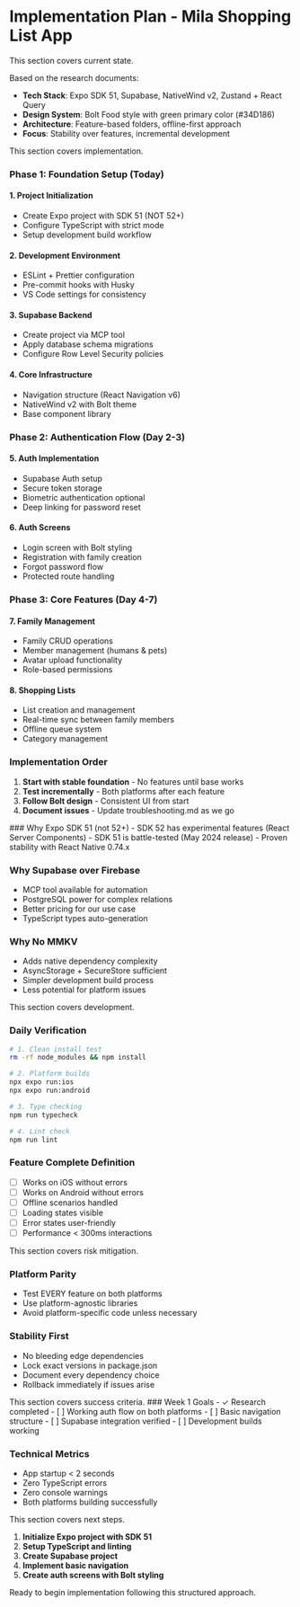 # Implementation Plan - Mila Shopping List App


<current-state>
This section covers current state.

Based on the research documents:
- **Tech Stack**: Expo SDK 51, Supabase, NativeWind v2, Zustand + React Query
- **Design System**: Bolt Food style with green primary color (#34D186)
- **Architecture**: Feature-based folders, offline-first approach
- **Focus**: Stability over features, incremental development
</current-state>

<implementation>
This section covers implementation.


### Phase 1: Foundation Setup (Today)

#### 1. Project Initialization
- Create Expo project with SDK 51 (NOT 52+)
- Configure TypeScript with strict mode
- Setup development build workflow

#### 2. Development Environment
- ESLint + Prettier configuration
- Pre-commit hooks with Husky
- VS Code settings for consistency

#### 3. Supabase Backend
- Create project via MCP tool
- Apply database schema migrations
- Configure Row Level Security policies

#### 4. Core Infrastructure
- Navigation structure (React Navigation v6)
- NativeWind v2 with Bolt theme
- Base component library

### Phase 2: Authentication Flow (Day 2-3)

#### 5. Auth Implementation
- Supabase Auth setup
- Secure token storage
- Biometric authentication optional
- Deep linking for password reset

#### 6. Auth Screens
- Login screen with Bolt styling
- Registration with family creation
- Forgot password flow
- Protected route handling

### Phase 3: Core Features (Day 4-7)

#### 7. Family Management
- Family CRUD operations
- Member management (humans & pets)
- Avatar upload functionality
- Role-based permissions

#### 8. Shopping Lists
- List creation and management
- Real-time sync between family members
- Offline queue system
- Category management

### Implementation Order

1. **Start with stable foundation** - No features until base works
2. **Test incrementally** - Both platforms after each feature
3. **Follow Bolt design** - Consistent UI from start
4. **Document issues** - Update troubleshooting.md as we go
</implementation>

<tech-decisions>
<why-expo-sdk-51-not-52>
### Why Expo SDK 51 (not 52+)
- SDK 52 has experimental features (React Server Components)
- SDK 51 is battle-tested (May 2024 release)
- Proven stability with React Native 0.74.x

</why-expo-sdk-51-not-52>

### Why Supabase over Firebase
- MCP tool available for automation
- PostgreSQL power for complex relations
- Better pricing for our use case
- TypeScript types auto-generation

### Why No MMKV
- Adds native dependency complexity
- AsyncStorage + SecureStore sufficient
- Simpler development build process
- Less potential for platform issues
</tech-decisions>

<development>
This section covers development.


### Daily Verification
```bash
# 1. Clean install test
rm -rf node_modules && npm install

# 2. Platform builds
npx expo run:ios
npx expo run:android

# 3. Type checking
npm run typecheck

# 4. Lint check
npm run lint
```

### Feature Complete Definition
- [ ] Works on iOS without errors
- [ ] Works on Android without errors
- [ ] Offline scenarios handled
- [ ] Loading states visible
- [ ] Error states user-friendly
- [ ] Performance < 300ms interactions
</development>

<risk-mitigation>
This section covers risk mitigation.


### Platform Parity
- Test EVERY feature on both platforms
- Use platform-agnostic libraries
- Avoid platform-specific code unless necessary

### Stability First
- No bleeding edge dependencies
- Lock exact versions in package.json
- Document every dependency choice
- Rollback immediately if issues arise
</risk-mitigation>

<success-criteria>
This section covers success criteria.


<week-1-goals>
### Week 1 Goals
- ✓ Research completed
- [ ] Working auth flow on both platforms
- [ ] Basic navigation structure
- [ ] Supabase integration verified
- [ ] Development builds working

</week-1-goals>

### Technical Metrics
- App startup < 2 seconds
- Zero TypeScript errors
- Zero console warnings
- Both platforms building successfully
</success-criteria>

<next-steps>
This section covers next steps.

1. **Initialize Expo project with SDK 51**
2. **Setup TypeScript and linting**
3. **Create Supabase project**
4. **Implement basic navigation**
5. **Create auth screens with Bolt styling**

Ready to begin implementation following this structured approach.
</next-steps>